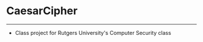 # CaesarCipher


-----------------
- Class project for Rutgers University's Computer Security class
